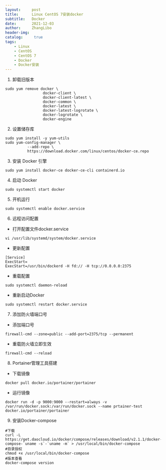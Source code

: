 ```yaml
---
layout:     post
title:      Linux CentOS 7安装docker
subtitle:   Docker
date:       2021-12-03
author:     ZhangLibo
header-img:
catalog: 	 true
tags:
    - Linux
    - CentOS
    - CentOS 7
    - Docker
    - Docker安装
---
```



1.  卸载旧版本
```shell
sudo yum remove docker \
                 docker-client \
                 docker-client-latest \
                 docker-common \
                 docker-latest \
                 docker-latest-logrotate \
                 docker-logrotate \
                 docker-engine
```

2. 设置储存库
```shell
sudo yum install -y yum-utils
sudo yum-config-manager \
          --add-repo \
          https://download.docker.com/linux/centos/docker-ce.repo
```

3. 安装 Docker 引擎
```shell
sudo yum install docker-ce docker-ce-cli containerd.io
```

4. 启动 Docker
```shell
sudo systemctl start docker
```

5. 开机运行
```shell
sudo systemctl enable docker.service
```

6. 远程访问配置

* 打开配置文件docker.service
```shell
vi /usr/lib/systemd/system/docker.service
```

* 更新配置
```shell
[Service]
ExecStart=
ExecStart=/usr/bin/dockerd -H fd:// -H tcp://0.0.0.0:2375
```

* 重载配置
```shell
sudo systemctl daemon-reload
```

* 重新启动Docker
```shell
sudo systemctl restart docker.service
```

7. 添加防火墙端口号

* 添加端口号
```shell
firewall-cmd --zone=public --add-port=2375/tcp --permanent
```

* 重载防火墙立即生效
```shell
firewall-cmd --reload
```

8. Portainer管理工具搭建

* 下载镜像
```shell
docker pull docker.io/portainer/portainer
```

* 运行镜像
```shell
docker run -d -p 9000:9000 --restart=always -v /var/run/docker.sock:/var/run/docker.sock --name prtainer-test docker.io/portainer/portainer
```

9. 安装Docker-compose
```shell
#下载
curl -L https://get.daocloud.io/docker/compose/releases/download/v2.1.1/docker-compose-`uname -s`-`uname -m` > /usr/local/bin/docker-compose
#目录授权
chmod +x /usr/local/bin/docker-compose
#版本查看
docker-compose version
```
